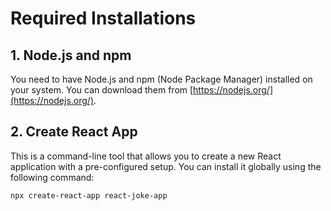 # Required Installations

## 1. Node.js and npm
You need to have Node.js and npm (Node Package Manager) installed on your system. You can download them from [https://nodejs.org/](https://nodejs.org/).

## 2. Create React App
This is a command-line tool that allows you to create a new React application with a pre-configured setup. You can install it globally using the following command:

```bash
npx create-react-app react-joke-app
